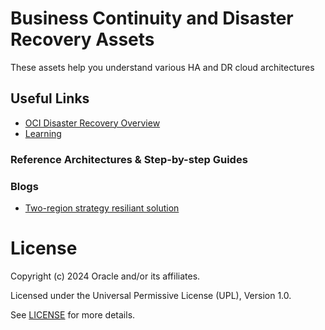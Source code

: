 # Business Continuity and Disaster Recovery Assets

These assets help you understand various HA and DR cloud architectures


## Useful Links
- [OCI Disaster Recovery Overview](https://docs.oracle.com/en-us/iaas/Content/cloud-adoption-framework/disaster-recovery.htm)
- [Learning](https://learn.oracle.com/ols/event/business-continuity-disaster-recovery-on-the-cloud/89350/116373/181290)



### Reference Architectures & Step-by-step Guides


### Blogs
 
- [Two-region strategy resiliant solution](https://blogs.oracle.com/cloud-infrastructure/post/ocis-tworegion-strategy-resilient-solution)



# License

Copyright (c) 2024 Oracle and/or its affiliates.

Licensed under the Universal Permissive License (UPL), Version 1.0.

See [LICENSE](https://github.com/oracle-devrel/technology-engineering/blob/main/LICENSE) for more details.
